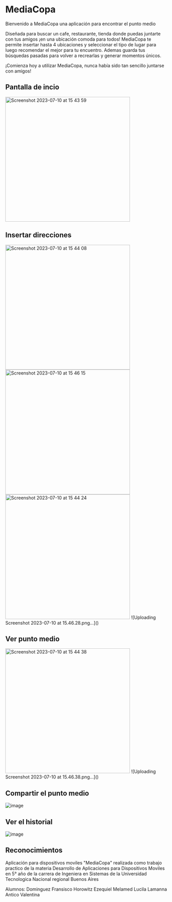 # MediaCopa

Bienvenido a MediaCopa una aplicación para encontrar el punto medio

Diseñada para buscar un cafe, restaurante, tienda donde puedas juntarte con tus amigos ¡en una ubicación comoda para todos! MediaCopa te permite insertar hasta 4 ubicaciones y  seleccionar el tipo de lugar  para luego recomendar el mejor para tu encuentro. Ademas guarda tus búsquedas pasadas para volver a recrearlas y generar momentos únicos.

¡Comienza hoy a utilizar MediaCopa, nunca había sido tan sencillo juntarse con amigos!

## Pantalla de incio
<img width="388" alt="Screenshot 2023-07-10 at 15 43 59" src="https://github.com/UTN-FRBA-Mobile/MediaCopa/assets/62482024/b6c4f79a-fd1b-4211-80c6-2c37d0921553">


## Insertar direcciones

<img width="388" alt="Screenshot 2023-07-10 at 15 44 08" src="https://github.com/UTN-FRBA-Mobile/MediaCopa/assets/62482024/03495cba-4270-40b8-a569-f42ab7514dd2">
<img width="388" alt="Screenshot 2023-07-10 at 15 46 15" src="https://github.com/UTN-FRBA-Mobile/MediaCopa/assets/62482024/c3335053-08a2-47c1-8c14-46a2cf03511d">
<img width="388" alt="Screenshot 2023-07-10 at 15 44 24" src="https://github.com/UTN-FRBA-Mobile/MediaCopa/assets/62482024/816193d1-4547-4967-b3c5-fbc7bdc518f3">
![Uploading Screenshot 2023-07-10 at 15.46.28.png…]()


## Ver punto medio

<img width="388" alt="Screenshot 2023-07-10 at 15 44 38" src="https://github.com/UTN-FRBA-Mobile/MediaCopa/assets/62482024/68c182aa-c81d-4219-9d97-3c381442978d">
![Uploading Screenshot 2023-07-10 at 15.46.38.png…]()

## Compartir el punto medio
![image](https://github.com/UTN-FRBA-Mobile/MediaCopa/assets/62357337/95b8fac3-21c9-4d4e-b519-d3d896d14a6f)

## Ver el historial
![image](https://github.com/UTN-FRBA-Mobile/MediaCopa/assets/62357337/9463895e-8f25-49fd-bb9b-a9bf59fb5444)

## Reconocimientos

Aplicación para dispositivos moviles "MediaCopa" realizada como trabajo practico de la materia Desarrollo de Aplicaciones para Dispositivos Moviles en 5° año de la carrera de Ingeniera en Sistemas de la Universidad Tecnologica Nacional regional Buenos Aires

Alumnos:
Dominguez Fransisco
Horowitz Ezequiel
Melamed Lucila
Lamanna Antico Valentina



